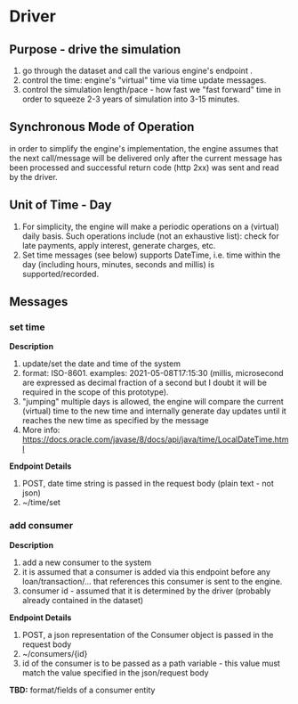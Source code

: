 # Driver

## Purpose - drive the simulation
1. go through the dataset and call the various engine's endpoint .
2. control the time: engine's "virtual" time via time update messages.
3. control the simulation length/pace - how fast we "fast forward" time in order to squeeze 2-3 years of simulation into 3-15 minutes.

## Synchronous Mode of Operation
in order to simplify the engine's implementation, the engine assumes that the next call/message will be delivered only after the current message has been processed and successful return code (http 2xx) was sent and read by the driver.  

## Unit of Time - Day
1. For simplicity, the engine will make a periodic operations on a (virtual) daily basis. Such operations include (not an exhaustive list): check for late payments, apply interest, generate charges, etc. 
2. Set time messages (see below) supports DateTime, i.e. time within the day (including hours, minutes, seconds and millis) is supported/recorded.

## Messages
### set time
**Description**
1. update/set the date and time of the system
2. format: ISO-8601. examples: 2021-05-08T17:15:30  (millis, microsecond are expressed as decimal fraction of a second but I doubt it will be required in the scope of this prototype).
3. "jumping" multiple days is allowed, the engine will compare the current (virtual) time to the new time and internally generate day updates until it reaches the new time as specified by the message
4. More info: https://docs.oracle.com/javase/8/docs/api/java/time/LocalDateTime.html

**Endpoint Details**   
1. POST, date time string is passed in the request body (plain text - not json)
2. ~/time/set
### add consumer
**Description**
1. add a new consumer to the system
2. it is assumed that a consumer is added via this endpoint before any loan/transaction/... that references this consumer is sent to the engine.
3. consumer id - assumed that it is determined by the driver (probably already contained in the dataset)

**Endpoint Details**
1. POST, a json representation of the Consumer object is passed in the request body
2.  ~/consumers/{id}
3. id of the consumer is to be passed as a path variable - this value must match the value specified in the json/request body

**TBD:** format/fields of a consumer entity